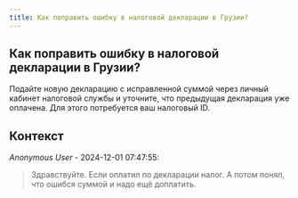```yaml
---
title: Как поправить ошибку в налоговой декларации в Грузии?
---
```


## Как поправить ошибку в налоговой декларации в Грузии?

Подайте новую декларацию с исправленной суммой через личный кабинет налоговой службы и уточните, что предыдущая декларация уже оплачена. Для этого потребуется ваш налоговый ID.

## Контекст

_Anonymous User_ - 2024-12-01 07:47:55:

> Здравствуйте. Если оплатил по декларации налог. А потом понял, что ошибся суммой и надо ещё доплатить.
